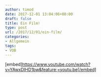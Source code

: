 ```yaml
---
author: timod
date: 2017-12-01 13:04:06+00:00
draft: false
title: Ein Film!
type: post
url: /2017/12/01/ein-film/
categories:
- Allgemein
tags:
- VOB
---
```


[embed]https://www.youtube.com/watch?v=YAwxDIHD1bw&feature;=youtu.be[/embed]

